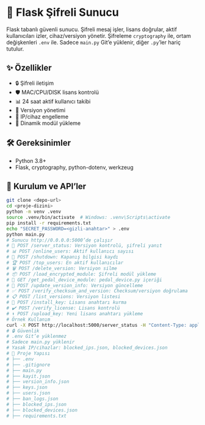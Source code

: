 # 🔐 Flask Şifreli Sunucu

Flask tabanlı güvenli sunucu. Şifreli mesaj işler, lisans doğrular, aktif kullanıcıları izler, cihaz/versiyon yönetir. Şifreleme `cryptography` ile, ortam değişkenleri `.env` ile. Sadece `main.py` Git’e yüklenir, diğer `.py`’ler hariç tutulur.

## ✨ Özellikler
- 🔒 Şifreli iletişim
- 🛡️ MAC/CPU/DISK lisans kontrolü
- 📊 24 saat aktif kullanıcı takibi
- 📝 Versiyon yönetimi
- 🚫 IP/cihaz engelleme
- 🧩 Dinamik modül yükleme

## 🛠️ Gereksinimler
- Python 3.8+
- Flask, cryptography, python-dotenv, werkzeug

## 🚀 Kurulum ve API’ler
```bash
git clone <depo-url>
cd <proje-dizini>
python -m venv .venv
source .venv/bin/activate  # Windows: .venv\Scripts\activate
pip install -r requirements.txt
echo "SECRET_PASSWORD=<gizli-anahtar>" > .env
python main.py
# Sunucu http://0.0.0.0:5000’de çalışır
# 📡 POST /server_status: Versiyon kontrolü, şifreli yanıt
# 📊 POST /online_users: Aktif kullanıcı sayısı
# 🛑 POST /shutdown: Kapanış bilgisi kaydı
# 🏆 POST /top_users: En aktif kullanıcılar
# 🗑️ POST /delete_version: Versiyon silme
# 📦 POST /load_encrypted_module: Şifreli modül yükleme
# 📄 GET /get_pedal_device_module: pedal_device.py içeriği
# 🔄 POST /update_version_info: Versiyon güncelleme
# ✅ POST /verify_checksum_and_version: Checksum/versiyon doğrulama
# 📋 POST /list_versions: Versiyon listesi
# 🔑 POST /install_key: Lisans anahtarı kurma
# ✔️ POST /verify_license: Lisans kontrolü
# ⬆️ POST /upload_key: Yeni lisans anahtarı yükleme
# Örnek Kullanım
curl -X POST http://localhost:5000/server_status -H "Content-Type: application/json" -d '{"encrypted_message": "<şifreli_mesaj>"}'
# 🔒 Güvenlik
# .env Git’e yüklenmez
# Sadece main.py yüklenir
# Yasak IP/cihazlar: blocked_ips.json, blocked_devices.json
# 📂 Proje Yapısı
# ├── .env
# ├── .gitignore
# ├── main.py
# ├── kayit.json
# ├── version_info.json
# ├── keys.json
# ├── users.json
# ├── ban_logs.json
# ├── blocked_ips.json
# ├── blocked_devices.json
# ├── requirements.txt